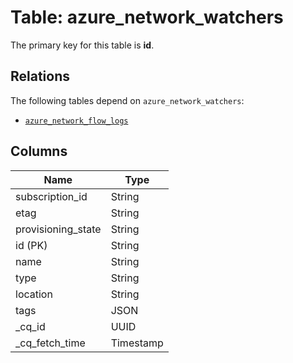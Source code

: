 # Table: azure_network_watchers


The primary key for this table is **id**.

## Relations
The following tables depend on `azure_network_watchers`:
  - [`azure_network_flow_logs`](azure_network_flow_logs.md)

## Columns
| Name          | Type          |
| ------------- | ------------- |
|subscription_id|String|
|etag|String|
|provisioning_state|String|
|id (PK)|String|
|name|String|
|type|String|
|location|String|
|tags|JSON|
|_cq_id|UUID|
|_cq_fetch_time|Timestamp|